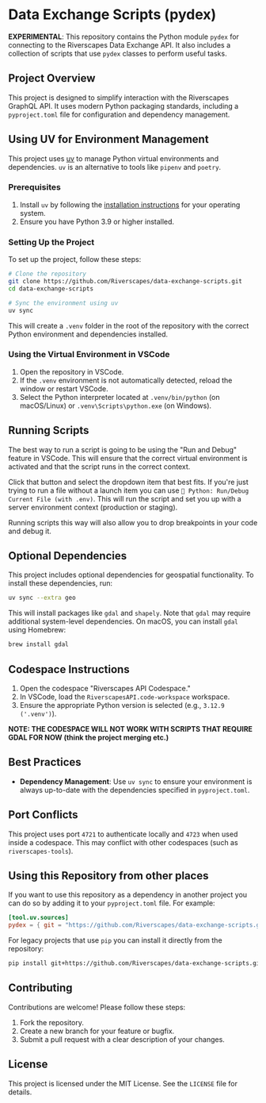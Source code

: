 # Data Exchange Scripts (pydex)

**EXPERIMENTAL**: This repository contains the Python module `pydex` for connecting to the Riverscapes Data Exchange API. It also includes a collection of scripts that use `pydex` classes to perform useful tasks.

## Project Overview

This project is designed to simplify interaction with the Riverscapes GraphQL API. It uses modern Python packaging standards, including a `pyproject.toml` file for configuration and dependency management.

## Using UV for Environment Management

This project uses [uv](https://github.com/astral-sh/uv) to manage Python virtual environments and dependencies. `uv` is an alternative to tools like `pipenv` and `poetry`.

### Prerequisites

1. Install `uv` by following the [installation instructions](https://github.com/astral-sh/uv#installation) for your operating system.
2. Ensure you have Python 3.9 or higher installed.

### Setting Up the Project

To set up the project, follow these steps:

```bash
# Clone the repository
git clone https://github.com/Riverscapes/data-exchange-scripts.git
cd data-exchange-scripts

# Sync the environment using uv
uv sync
```

This will create a `.venv` folder in the root of the repository with the correct Python environment and dependencies installed.

### Using the Virtual Environment in VSCode

1. Open the repository in VSCode.
2. If the `.venv` environment is not automatically detected, reload the window or restart VSCode.
3. Select the Python interpreter located at `.venv/bin/python` (on macOS/Linux) or `.venv\Scripts\python.exe` (on Windows).

## Running Scripts

The best way to run a script is going to be using the "Run and Debug" feature in VSCode. This will ensure that the correct virtual environment is activated and that the script runs in the correct context.

Click that button and select the dropdown item that best fits. If you're just trying to run a file without a launch item you can use `🚀 Python: Run/Debug Current File (with .env)`. This will run the script and set you up with a server environment context (production or staging). 

Running scripts this way will also allow you to drop breakpoints in your code and debug it.

## Optional Dependencies

This project includes optional dependencies for geospatial functionality. To install these dependencies, run:

```bash
uv sync --extra geo
```

This will install packages like `gdal` and `shapely`. Note that `gdal` may require additional system-level dependencies. On macOS, you can install `gdal` using Homebrew:

```bash
brew install gdal
```

## Codespace Instructions

1. Open the codespace "Riverscapes API Codespace."
2. In VSCode, load the `RiverscapesAPI.code-workspace` workspace.
3. Ensure the appropriate Python version is selected (e.g., `3.12.9 ('.venv')`).

**NOTE: THE CODESPACE WILL NOT WORK WITH SCRIPTS THAT REQUIRE GDAL FOR NOW (think the project merging etc.)**

## Best Practices

- **Dependency Management**: Use `uv sync` to ensure your environment is always up-to-date with the dependencies specified in `pyproject.toml`.


## Port Conflicts

This project uses port `4721` to authenticate locally and `4723` when used inside a codespace. This may conflict with other codespaces (such as `riverscapes-tools`).

## Using this Repository from other places

If you want to use this repository as a dependency in another project you can do so by adding it to your `pyproject.toml` file. For example:

```toml
[tool.uv.sources]
pydex = { git = "https://github.com/Riverscapes/data-exchange-scripts.git", branch = "main" }
```

For legacy projects that use `pip` you can install it directly from the repository:

```bash
pip install git+https://github.com/Riverscapes/data-exchange-scripts.git
```


## Contributing

Contributions are welcome! Please follow these steps:

1. Fork the repository.
2. Create a new branch for your feature or bugfix.
3. Submit a pull request with a clear description of your changes.

## License

This project is licensed under the MIT License. See the `LICENSE` file for details.